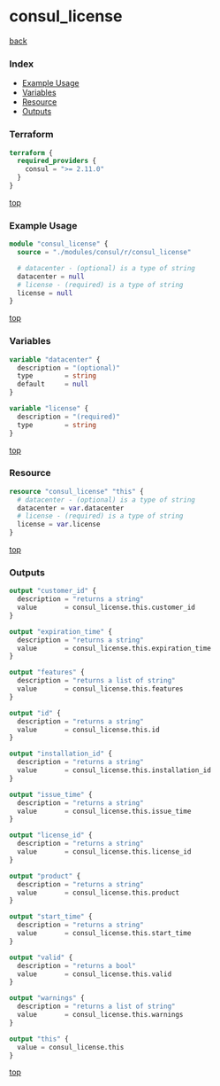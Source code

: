 # consul_license

[back](../consul.md)

### Index

- [Example Usage](#example-usage)
- [Variables](#variables)
- [Resource](#resource)
- [Outputs](#outputs)

### Terraform

```terraform
terraform {
  required_providers {
    consul = ">= 2.11.0"
  }
}
```

[top](#index)

### Example Usage

```terraform
module "consul_license" {
  source = "./modules/consul/r/consul_license"

  # datacenter - (optional) is a type of string
  datacenter = null
  # license - (required) is a type of string
  license = null
}
```

[top](#index)

### Variables

```terraform
variable "datacenter" {
  description = "(optional)"
  type        = string
  default     = null
}

variable "license" {
  description = "(required)"
  type        = string
}
```

[top](#index)

### Resource

```terraform
resource "consul_license" "this" {
  # datacenter - (optional) is a type of string
  datacenter = var.datacenter
  # license - (required) is a type of string
  license = var.license
}
```

[top](#index)

### Outputs

```terraform
output "customer_id" {
  description = "returns a string"
  value       = consul_license.this.customer_id
}

output "expiration_time" {
  description = "returns a string"
  value       = consul_license.this.expiration_time
}

output "features" {
  description = "returns a list of string"
  value       = consul_license.this.features
}

output "id" {
  description = "returns a string"
  value       = consul_license.this.id
}

output "installation_id" {
  description = "returns a string"
  value       = consul_license.this.installation_id
}

output "issue_time" {
  description = "returns a string"
  value       = consul_license.this.issue_time
}

output "license_id" {
  description = "returns a string"
  value       = consul_license.this.license_id
}

output "product" {
  description = "returns a string"
  value       = consul_license.this.product
}

output "start_time" {
  description = "returns a string"
  value       = consul_license.this.start_time
}

output "valid" {
  description = "returns a bool"
  value       = consul_license.this.valid
}

output "warnings" {
  description = "returns a list of string"
  value       = consul_license.this.warnings
}

output "this" {
  value = consul_license.this
}
```

[top](#index)